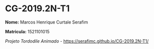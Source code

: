 # CG-2019.2N-T1

**Nome:** Marcos Henrique Curtale Serafim

**Matricula:** 1521101015

*Projeto Tordodile Animado*  - https://serafimc.github.io/CG-2019.2N-T1/

